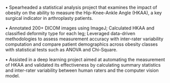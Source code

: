 •	Spearheaded a statistical analysis project that examines the impact of obesity on the ability to measure the Hip-Knee-Ankle Angle (HKAA), a key surgical indicator in arthroplasty patients.

•	Annotated 200+ DICOM images using ImageJ; Calculated HKAA and classified deformity type for each leg; Leveraged data-driven methodologies to assess measurement accuracy with inter-rater variability computation and compare patient demographics across obesity classes with statistical tests such as ANOVA and Chi-Square.

•	Assisted in a deep learning project aimed at automating the measurement of HKAA and validated its effectiveness by calculating summary statistics and inter-rater variability between human raters and the computer vision model.
